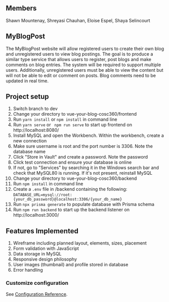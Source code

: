 ## Members
Shawn Mountenay, Shreyasi Chauhan, Eloise Espel, Shaya Selincourt 

## MyBlogPost
The MyBlogPost website will allow registered users to create their own blog and unregistered users to view blog postings. The goal is to produce a similar type service that allows users to register, post blogs and make comments on blog entries. The system will be required to support multiple users. Additionally, unregistered users must be able to view the content but will not be able to edit or comment on posts. Blog comments need to be updated in real time.

  
## Project setup

1) Switch branch to dev
2) Change your directory to vue-your-blog-cosc360/frontend
3) Run ``yarn install`` or ``npm install`` in command line
4) Run ``yarn serve`` or `` npm run serve`` to start up frontend on http://localhost:8080/
5) Install MySQL and open the Workbench. Within the workbench, create a new connection
6) Make sure username is root and the port number is 3306. Note the database name
7) Click "Store in Vault" and create a password. Note the password
8) Click test connection and ensure your database is online
9) If not, go to "Services" by searching it in the Windows search bar and check that MySQL80 is running. If it's not present, reinstall MySQL
10) Change your directory to vue-your-blog-cosc360/backend
11) Run ``npm install`` in command line
12) Create a ``.env`` file in /backend containing the following: ``DATABASE_URL=mysql://root:{your_db_password}@localhost:3306/{your_db_name}``
13) Run ``npx prisma generate`` to populate database with Prisma schema
14) Run ``npm run backend`` to start up the backend listener on http://localhost:3000/



## Features Implemented 
1) Wireframe including planned layout, elements, sizes, placement
2) Form validation with JavaScript
3) Data storage in MySQL
4) Responsive design philosophy
5) User images (thumbnail) and profile stored in database
6) Error handling

### Customize configuration
See [Configuration Reference](https://cli.vuejs.org/config/).

